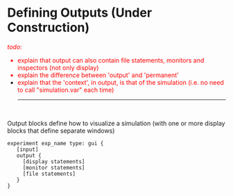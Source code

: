 # Defining Outputs (Under Construction)
<font color='red'><i>todo</i>:<br>
<ul><li>explain that output can also contain file statements, monitors and inspectors (not only display)<br>
</li><li>explain the difference between 'output' and 'permanent'<br>
</li><li>explain that the 'context', in output, is that of the simulation (i.e. no need to call "simulation.var" each time)<br>
</font>
<hr /></li></ul>


<br />

Output blocks define how to visualize a simulation (with one or more display blocks that define separate windows)
```
experiment exp_name type: gui {
   [input]
   output {
     [display statements]
     [monitor statements]
     [file statements]
   }
}
```